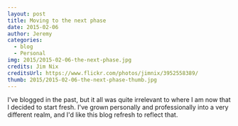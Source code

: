```yaml
---
layout: post
title: Moving to the next phase
date: 2015-02-06
author: Jeremy
categories:
  - blog
  - Personal
img: 2015/2015-02-06-the-next-phase.jpg
credits: Jim Nix
creditsUrl: https://www.flickr.com/photos/jimnix/3952558389/
thumb: 2015/2015-02-06-the-next-phase-thumb.jpg
---
```

I've blogged in the past, but it all was quite irrelevant to where I am now that I decided to start fresh. I've grown personally and professionally into a very different realm, and I'd like this blog refresh to reflect that.

<!--more-->
